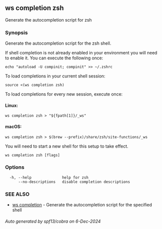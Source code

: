 ## ws completion zsh

Generate the autocompletion script for zsh

### Synopsis

Generate the autocompletion script for the zsh shell.

If shell completion is not already enabled in your environment you will need
to enable it.  You can execute the following once:

	echo "autoload -U compinit; compinit" >> ~/.zshrc

To load completions in your current shell session:

	source <(ws completion zsh)

To load completions for every new session, execute once:

#### Linux:

	ws completion zsh > "${fpath[1]}/_ws"

#### macOS:

	ws completion zsh > $(brew --prefix)/share/zsh/site-functions/_ws

You will need to start a new shell for this setup to take effect.


```
ws completion zsh [flags]
```

### Options

```
  -h, --help              help for zsh
      --no-descriptions   disable completion descriptions
```

### SEE ALSO

* [ws completion](ws_completion.md)	 - Generate the autocompletion script for the specified shell

###### Auto generated by spf13/cobra on 6-Dec-2024
